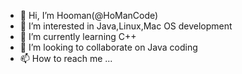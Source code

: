 - 👋 Hi, I’m Hooman(@HoManCode)
- 👀 I’m interested in Java,Linux,Mac OS development
- 🌱 I’m currently learning C++
- 💞️ I’m looking to collaborate on Java coding
- 📫 How to reach me ...

<!---
HoomanDevOps/HoomanDevOps is a ✨ special ✨ repository because its `README.md` (this file) appears on your GitHub profile.
You can click the Preview link to take a look at your changes.
--->
